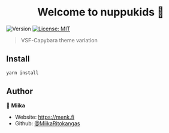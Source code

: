 <h1 align="center">Welcome to nuppukids 👋</h1>
<p>
  <img alt="Version" src="https://img.shields.io/badge/version-1.0.4-blue.svg?cacheSeconds=2592000" />
  <a href="#" target="_blank">
    <img alt="License: MIT" src="https://img.shields.io/badge/License-MIT-yellow.svg" />
  </a>
</p>

> VSF-Capybara theme variation

## Install

```sh
yarn install
```

## Author

👤 **Miika**

* Website: https://menk.fi
* Github: [@MiikaRitokangas](https://github.com/MiikaRitokangas)
